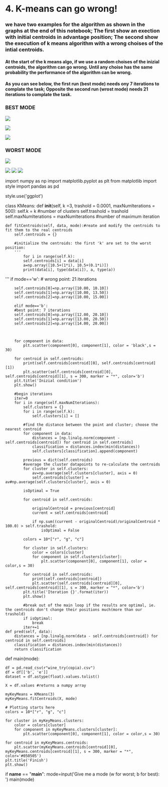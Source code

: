 # 4. K-means can go wrong!

### we have two examples for the algorithm as shown in the graphs at the end of this notebook; The first show an exection with initial centroids in advantage position; The second show the execution of k means algorithm with a wrong choises of the intial centroids.

#### At the start of the k means algo, if we use a random choises of the inizial centroids, the algorithm can go wrong.  Until any choise has the same probability the performance of the algorithm can be wrong.

#### As you can see below, the first run (best mode) needs ony 7 iterations to complate the task; Opposite the second run (wrost mode) needs 21 iterations to complate the task.


### BEST MODE
<p><img src="https://github.com/santiagoparaella/ADM-HW4/blob/master/Pictures/best1.png"></p>
<p><img src="https://github.com/santiagoparaella/ADM-HW4/blob/master/Pictures/best2.png"></p>
<img src="https://github.com/santiagoparaella/ADM-HW4/blob/master/Pictures/bestson.png">

### WORST MODE
<p><img src="https://github.com/santiagoparaella/ADM-HW4/blob/master/Pictures/0WW.PNG"></p>
<img src="https://github.com/santiagoparaella/ADM-HW4/blob/master/Pictures/w13.png">
<img src="https://github.com/santiagoparaella/ADM-HW4/blob/master/Pictures/2SON.png">
<img src="https://github.com/santiagoparaella/ADM-HW4/blob/master/Pictures/son.png">



import numpy as np
import matplotlib.pyplot as plt
from matplotlib import style
import pandas as pd

style.use('ggplot')

class KMeans:
    def __init__(self, k =3, trashold = 0.0001, maxNumIterations = 500):
        self.k = k  #number of clusters
        self.trashold = trashold
        self.maxNumIterations = maxNumIterations #number of maximum iteration

    def fitCentroids(self, data, mode):#reate and modify the centroids to fit them to the real centroids
        self.centroids = {}

        #initialize the centroids: the first 'k' are set to the worst position:
        '''
            for i in range(self.k):
            self.centroids[i] = data[i]
            a=np.array([10.5+(1*i), 10.5+(0.1*i)])
            print(data[i], type(data[i]), a, type(a))
'''
        if mode=='w':
        # wrong point: 21 iterations

        self.centroids[0]=np.array([10.00, 10.10])
        self.centroids[1]=np.array([10.00, 13.50])
        self.centroids[2]=np.array([10.00, 15.00])

        elif mode=='b':
        #best point: 7 iterations
        self.centroids[0]=np.array([12.00, 20.10])
        self.centroids[1]=np.array([13.00, 20.50])
        self.centroids[2]=np.array([14.00, 20.00])



        for component in data:
            plt.scatter(component[0], component[1], color = 'black',s = 30)

        for centroid in self.centroids:
            print(self.centroids[centroid][0], self.centroids[centroid][1])
            plt.scatter(self.centroids[centroid][0], self.centroids[centroid][1], s = 300, marker = "*", color='b')
        plt.title('Inizial condition')
        plt.show()

        #begin iterations
        iter=0
        for i in range(self.maxNumIterations):
            self.clusters = {}
            for i in range(self.k):
                self.clusters[i] = []

            #find the distance between the point and cluster; choose the nearest centroid
            for component in data:
                distances = [np.linalg.norm(component - self.centroids[centroid]) for centroid in self.centroids]
                classification = distances.index(min(distances))
                self.clusters[classification].append(component)

            previous = dict(self.centroids)
            #average the cluster datapoints to re-calculate the centroids
            for cluster in self.clusters:
                av=np.average(self.clusters[cluster], axis = 0)
                self.centroids[cluster] = av#np.average(self.clusters[cluster], axis = 0)

            isOptimal = True

            for centroid in self.centroids:

                originalCentroid = previous[centroid]
                current = self.centroids[centroid]

                if np.sum((current - originalCentroid)/originalCentroid * 100.0) > self.trashold:
                    isOptimal = False

            colors = 10*["r", "g", "c"]

            for cluster in self.clusters:
                color = colors[cluster]
                for component in self.clusters[cluster]:
                    plt.scatter(component[0], component[1], color = color,s = 30)

            for centroid in self.centroids:
                print(self.centroids[centroid])
                plt.scatter(self.centroids[centroid][0], self.centroids[centroid][1], s = 300, marker = "*", color='b')
            plt.title('Iteration {}'.format(iter))
            plt.show()

            #break out of the main loop if the results are optimal, ie. the centroids don't change their positions much(more than our trashold)
            if isOptimal:
                break
            iter+=1
    def pred(self, data):
        distances = [np.linalg.norm(data - self.centroids[centroid]) for centroid in self.centroids]
        classification = distances.index(min(distances))
        return classification

def main(mode):

    df = pd.read_csv(r"wine_try(copia).csv")
    df = df[['b', 'e']]
    dataset = df.astype(float).values.tolist()

    X = df.values #returns a numpy array

    myKeyMeans = KMeans(3)
    myKeyMeans.fitCentroids(X, mode)

    # Plotting starts here
    colors = 10*["r", "g", "c"]

    for cluster in myKeyMeans.clusters:
        color = colors[cluster]
        for component in myKeyMeans.clusters[cluster]:
            plt.scatter(component[0], component[1], color = color,s = 30)

    for centroid in myKeyMeans.centroids:
        plt.scatter(myKeyMeans.centroids[centroid][0], myKeyMeans.centroids[centroid][1], s = 300, marker = "*", color='#050505')
    plt.title('Finish')
    plt.show()

if __name__ == "__main__":
    mode=input('Give me a mode (w for worst; b for best): ')
    main(mode)

